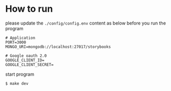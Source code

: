 # How to run

please update the `./config/config.env` content as below before you run the program

```properties
# Application
PORT=3000
MONGO_URI=mongodb://localhost:27017/storybooks

# Google oauth 2.0
GOOGLE_CLIENT_ID=
GOOGLE_CLIENT_SECRET=

```

start program

```bash
$ make dev
```
